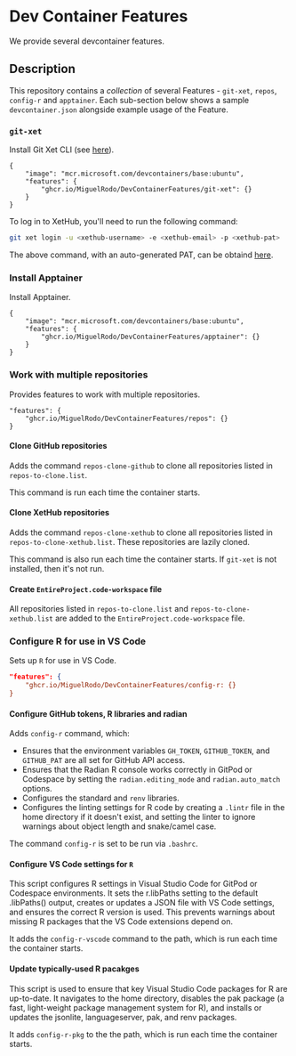 # Dev Container Features

We provide several devcontainer features.

## Description

This repository contains a _collection_ of several Features - `git-xet`, `repos`, `config-r` and `apptainer`.
Each sub-section below shows a sample `devcontainer.json` alongside example usage of the Feature.

### `git-xet`

Install Git Xet CLI (see [here](https://xethub.com/assets/docs/getting-started/install)).

```jsonc
{
    "image": "mcr.microsoft.com/devcontainers/base:ubuntu",
    "features": {
        "ghcr.io/MiguelRodo/DevContainerFeatures/git-xet": {}
    }
}
```

To log in to XetHub, you'll need to run the following command:

```bash
git xet login -u <xethub-username> -e <xethub-email> -p <xethub-pat> 
```

The above command, with an auto-generated PAT, can be obtaind [here](https://xethub.com/user/settings/pat).


### Install Apptainer

Install Apptainer.

```jsonc
{
    "image": "mcr.microsoft.com/devcontainers/base:ubuntu",
    "features": {
        "ghcr.io/MiguelRodo/DevContainerFeatures/apptainer": {}
    }
}
```

### Work with multiple repositories

Provides features to work with multiple repositories.

```jsonc
"features": {
    "ghcr.io/MiguelRodo/DevContainerFeatures/repos": {}
}
```


#### Clone GitHub repositories

Adds the command `repos-clone-github` to clone all repositories listed in `repos-to-clone.list`.

This command is run each time the container starts.

#### Clone XetHub repositories

Adds the command `repos-clone-xethub` to clone all repositories listed in `repos-to-clone-xethub.list`.
These repositories are lazily cloned.

This command is also run each time the container starts.
If `git-xet` is not installed, then it's not run.

#### Create `EntireProject.code-workspace` file

All repositories listed in `repos-to-clone.list` and `repos-to-clone-xethub.list` are added to the `EntireProject.code-workspace` file.

### Configure R for use in VS Code

Sets up `R` for use in VS Code.

```json
"features": {
    "ghcr.io/MiguelRodo/DevContainerFeatures/config-r: {}
}
```

#### Configure GitHub tokens, R libraries and radian

Adds `config-r` command, which:

- Ensures that the environment variables `GH_TOKEN`, `GITHUB_TOKEN`, and `GITHUB_PAT` are all set for GitHub API access.
- Ensures that the Radian R console works correctly in GitPod or Codespace by setting the `radian.editing_mode` and `radian.auto_match` options.
- Configures the standard and `renv` libraries.
- Configures the linting settings for R code by creating a `.lintr` file in the home directory if it doesn't exist, and setting the linter to ignore warnings about object length and snake/camel case.

The command `config-r` is set to be run via `.bashrc`.

#### Configure VS Code settings for `R`

This script configures R settings in Visual Studio Code for GitPod or Codespace environments. It sets the r.libPaths setting to the default .libPaths() output, creates or updates a JSON file with VS Code settings, and ensures the correct R version is used. This prevents warnings about missing R packages that the VS Code extensions depend on.

It adds the `config-r-vscode` command to the path, which is run each time the container starts.

#### Update typically-used R pacakges

This script is used to ensure that key Visual Studio Code packages for R are up-to-date. It navigates to the home directory, disables the pak package (a fast, light-weight package management system for R), and installs or updates the jsonlite, languageserver, pak, and renv packages.

It adds `config-r-pkg` to the the path, which is run each time the container starts.
